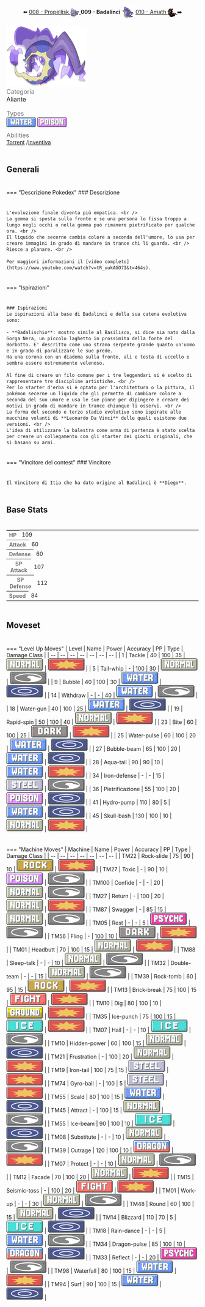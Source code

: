 <div style="text-align: center; margin-bottom: 20px;">
  ⬅️ 
  <a href="https://avventureaditia.github.io/itia-wiki/pokemon/008-propellisk/">008 - Propellisk
    <img src="../../img/icon/propellisk.png" style="vertical-align: middle;">
  </a>
  <strong>009 - Badalinci</strong> 
  <img src="../../img/icon/badalinci.png" style="vertical-align: middle;">
  <a href="https://avventureaditia.github.io/itia-wiki/pokemon/010-amath/">010 - Amath
    <img src="../../img/icon/amath.png" style="vertical-align: middle;">
  </a>
  ➡️
</div>


<div class="pokemon-attribute-container">
  <img src="../../img/pokemon/badalinci.png" width="210"/>

  <div style="display: grid; grid-template-rows: 1fr 1fr 1fr; row-gap: 0.5rem;">
    <div class="pokemon-attribute">
      <p style="color: #737373; margin: 0px;  font-weight: normal; font-size:16px; align-self: center;">Categoria</p>
      <div class="attribute-value">
        <p style="margin: 0px;  font-weight: normal; font-size:16px; align-self: center;">Aliante</p>
      </div>
    </div>
    <div class="pokemon-attribute">
      <p style="color: #737373; margin: 0px; font-weight: normal; font-size: 16px; align-self: center;">Types</p>
      <div class="attribute-value" style="column-gap: 0.5rem;">
        <img src='../../img/types/water.png' style='width: 77px; height: 26px;'/>
        <img src='../../img/types/poison.png' style='width: 77px; height: 26px;'/>
      </div>
    </div>
    <div class="pokemon-attribute">
      <p style="color: #737373; margin: 0px;  font-weight: normal; font-size:16px; align-self: center;">Abilities</p>
      <div class="attribute-value">
        <a href='' title="When this Pokemon has 1/3 or less of its HP remaining, its water-type moves inflict 1.5x as much regular damage.">Torrent</a>
        /<a href='' title="Se il Pokémon viene colpito da una mossa fisica questo si carica e il suo attacco speciale viene aumentato. Ha un solo utilizzo che viene recuperato lasciando il campo di battaglia.">Inventiva</a>
      </div>
    </div>
    <div style="display: none;" class="hidden-pokemon-attribute">
      <p style="color: #737373; margin: 0px;  font-weight: normal; font-size:15px; align-self: center;">Hidden Ability</p>
      <div class="attribute-value">
        
      </div>
    </div>
  </div>
</div>

## Generali

=== "Descrizione Pokedex"
    ### Descrizione

    L'evoluzione finale diventa più empatica. <br />
    La gemma si sposta sulla fronte e se una persona lo fissa troppo a lungo negli occhi o nella gemma può rimanere pietrificato per qualche ora. <br />
    Il liquido che secerne cambia colore a seconda dell'umore, lo usa per creare immagini in grado di mandare in trance chi li guarda. <br />
    Riesce a planare. <br />

    Per maggiori informazioni il [video completo](https://www.youtube.com/watch?v=tR_uukAGO7I&t=464s).

=== "Ispirazioni"

    ### Ispirazioni
    Le ispirazioni alla base di Badalinci e della sua catena evolutiva sono:
    
    - **Badalischio**: mostro simile al Basilisco, si dice sia nato dalla Gorga Nera, un piccolo laghetto in prossimita della fonte del Borbotto. E' descritto come uno strano serpente grande quanto un'uomo e in grado di paralizzare le sue prede.
    Ha una corona con un diadema sulla fronte, ali e testa di uccello e sembra essere estremamente velenoso.

    Al fine di creare un filo comune per i tre leggendari si è scelto di rappresentare tre discipline artistiche. <br />
    Per lo starter d'erba si è optato per l'architettura o la pittura, il pokémon secerne un liquido che gli permette di cambiare colore a seconda del suo umore e usa le sue pinne per dipingere e creare dei motivi in grado di mandare in trance chiunque li osservi. <br />
    La forma del secondo e terzo stadio evolutivo sono ispirate alle macchine volanti di **Leonardo Da Vinci** delle quali esistono due versioni. <br />
    L'idea di utilizzare la balestra come arma di partenza è stato scelta per creare un collegamento con gli starter dei giochi originali, che si basano su armi.

=== "Vincitore del contest"
    ### Vincitore

    Il Vincitore di Itia che ha dato origine al Badalinci è **Diego**.

## Base Stats
<table style="width: 100%">
  <tbody style="width: 100%;">
    <tr style="display: flex; align-items: center;">
      <th style="color: #737373;" >HP</th>
      <td style="border-top: none; width: 70px">109</td>
      <td style="width: 100%; min-width: 450px; border-top: none;">
        <div style="width: 42%;" class="ranking-bar rank-5">
        </div>
      </td>
    </tr>
    <tr style="display: flex; align-items: center;">
      <th style="color: #737373;">Attack</th>
      <td style="border-top: none; width: 70px">60</td>
      <td style="width: 100%; min-width: 450px; border-top: none;">
        <div style="width: 23%;" class="ranking-bar rank-3">
        </div>
      </td>
    </tr>
    <tr style="display: flex; align-items: center;">
      <th style="color: #737373;">Defense</th>
      <td style="border-top: none; width: 70px">60</td>
      <td style="width: 100%; min-width: 450px; border-top: none;">
        <div style="width: 23%;" class="ranking-bar rank-3">
        </div>
      </td>
    </tr>
    <tr style="display: flex; align-items: center;">
      <th style="color: #737373;">SP Attack</th>
      <td style="border-top: none; width: 70px">107</td>
      <td style="width: 100%; min-width: 450px; border-top: none;">
        <div style="width: 41%;" class="ranking-bar rank-5">
        </div>
      </td>
    </tr>
    <tr style="display: flex; align-items: center;">
      <th style="color: #737373;">SP Defense</th>
      <td style="border-top: none; width: 70px">112</td>
      <td style="width: 100%; min-width: 450px; border-top: none;">
        <div style="width: 43%;" class="ranking-bar rank-5">
        </div>
      </td>
    </tr>
    <tr style="display: flex; align-items: center;">
      <th style="color: #737373;">Speed</th>
      <td style="border-top: none; width: 70px">84</td>
      <td style="width: 100%; min-width: 450px; border-top: none;">
        <div style="width: 32%;" class="ranking-bar rank-4">
        </div>
      </td>
    </tr>
  </tbody>
</table>





## Moveset

=== "Level Up Moves"
    | Level | Name | Power | Accuracy | PP | Type | Damage Class |
        | -- | -- | -- | -- | -- | -- | -- |
        	| 1 | Tackle | 40 | 100 | 35 | ![normal](../img/types/normal.png) | ![physical](../img/types/physical.png) |
	| 5 | Tail-whip | - | 100 | 30 | ![normal](../img/types/normal.png) | ![status](../img/types/status.png) |
	| 9 | Bubble | 40 | 100 | 30 | ![water](../img/types/water.png) | ![special](../img/types/special.png) |
	| 14 | Withdraw | - | - | 40 | ![water](../img/types/water.png) | ![status](../img/types/status.png) |
	| 18 | Water-gun | 40 | 100 | 25 | ![water](../img/types/water.png) | ![special](../img/types/special.png) |
	| 19 | Rapid-spin | 50 | 100 | 40 | ![normal](../img/types/normal.png) | ![physical](../img/types/physical.png) |
	| 23 | Bite | 60 | 100 | 25 | ![dark](../img/types/dark.png) | ![physical](../img/types/physical.png) |
	| 25 | Water-pulse | 60 | 100 | 20 | ![water](../img/types/water.png) | ![special](../img/types/special.png) |
	| 27 | Bubble-beam | 65 | 100 | 20 | ![water](../img/types/water.png) | ![special](../img/types/special.png) |
	| 28 | Aqua-tail | 90 | 90 | 10 | ![water](../img/types/water.png) | ![physical](../img/types/physical.png) |
	| 34 | Iron-defense | - | - | 15 | ![steel](../img/types/steel.png) | ![status](../img/types/status.png) |
	| 36 | Pietrificazione | 55 | 100 | 20 | ![poison](../img/types/poison.png) | ![special](../img/types/special.png) |
	| 41 | Hydro-pump | 110 | 80 | 5 | ![water](../img/types/water.png) | ![special](../img/types/special.png) |
	| 45 | Skull-bash | 130 | 100 | 10 | ![normal](../img/types/normal.png) | ![physical](../img/types/physical.png) |

        

=== "Machine Moves"
    | Machine | Name | Power | Accuracy | PP | Type | Damage Class |
        | -- | -- | -- | -- | -- | -- | -- |
        	| TM22 | Rock-slide | 75 | 90 | 10 | ![rock](../img/types/rock.png) | ![physical](../img/types/physical.png) |
	| TM27 | Toxic | - | 90 | 10 | ![poison](../img/types/poison.png) | ![status](../img/types/status.png) |
	| TM100 | Confide | - | - | 20 | ![normal](../img/types/normal.png) | ![status](../img/types/status.png) |
	| TM27 | Return | - | 100 | 20 | ![normal](../img/types/normal.png) | ![physical](../img/types/physical.png) |
	| TM87 | Swagger | - | 85 | 15 | ![normal](../img/types/normal.png) | ![status](../img/types/status.png) |
	| TM05 | Rest | - | - | 5 | ![psychic](../img/types/psychic.png) | ![status](../img/types/status.png) |
	| TM56 | Fling | - | 100 | 10 | ![dark](../img/types/dark.png) | ![physical](../img/types/physical.png) |
	| TM01 | Headbutt | 70 | 100 | 15 | ![normal](../img/types/normal.png) | ![physical](../img/types/physical.png) |
	| TM88 | Sleep-talk | - | - | 10 | ![normal](../img/types/normal.png) | ![status](../img/types/status.png) |
	| TM32 | Double-team | - | - | 15 | ![normal](../img/types/normal.png) | ![status](../img/types/status.png) |
	| TM39 | Rock-tomb | 60 | 95 | 15 | ![rock](../img/types/rock.png) | ![physical](../img/types/physical.png) |
	| TM13 | Brick-break | 75 | 100 | 15 | ![fighting](../img/types/fighting.png) | ![physical](../img/types/physical.png) |
	| TM10 | Dig | 80 | 100 | 10 | ![ground](../img/types/ground.png) | ![physical](../img/types/physical.png) |
	| TM35 | Ice-punch | 75 | 100 | 15 | ![ice](../img/types/ice.png) | ![physical](../img/types/physical.png) |
	| TM07 | Hail | - | - | 10 | ![ice](../img/types/ice.png) | ![status](../img/types/status.png) |
	| TM10 | Hidden-power | 60 | 100 | 15 | ![normal](../img/types/normal.png) | ![special](../img/types/special.png) |
	| TM21 | Frustration | - | 100 | 20 | ![normal](../img/types/normal.png) | ![physical](../img/types/physical.png) |
	| TM19 | Iron-tail | 100 | 75 | 15 | ![steel](../img/types/steel.png) | ![physical](../img/types/physical.png) |
	| TM74 | Gyro-ball | - | 100 | 5 | ![steel](../img/types/steel.png) | ![physical](../img/types/physical.png) |
	| TM55 | Scald | 80 | 100 | 15 | ![water](../img/types/water.png) | ![special](../img/types/special.png) |
	| TM45 | Attract | - | 100 | 15 | ![normal](../img/types/normal.png) | ![status](../img/types/status.png) |
	| TM55 | Ice-beam | 90 | 100 | 10 | ![ice](../img/types/ice.png) | ![special](../img/types/special.png) |
	| TM08 | Substitute | - | - | 10 | ![normal](../img/types/normal.png) | ![status](../img/types/status.png) |
	| TM39 | Outrage | 120 | 100 | 10 | ![dragon](../img/types/dragon.png) | ![physical](../img/types/physical.png) |
	| TM07 | Protect | - | - | 10 | ![normal](../img/types/normal.png) | ![status](../img/types/status.png) |
	| TM12 | Facade | 70 | 100 | 20 | ![normal](../img/types/normal.png) | ![physical](../img/types/physical.png) |
	| TM15 | Seismic-toss | - | 100 | 20 | ![fighting](../img/types/fighting.png) | ![physical](../img/types/physical.png) |
	| TM01 | Work-up | - | - | 30 | ![normal](../img/types/normal.png) | ![status](../img/types/status.png) |
	| TM48 | Round | 60 | 100 | 15 | ![normal](../img/types/normal.png) | ![special](../img/types/special.png) |
	| TM14 | Blizzard | 110 | 70 | 5 | ![ice](../img/types/ice.png) | ![special](../img/types/special.png) |
	| TM18 | Rain-dance | - | - | 5 | ![water](../img/types/water.png) | ![status](../img/types/status.png) |
	| TM34 | Dragon-pulse | 85 | 100 | 10 | ![dragon](../img/types/dragon.png) | ![special](../img/types/special.png) |
	| TM33 | Reflect | - | - | 20 | ![psychic](../img/types/psychic.png) | ![status](../img/types/status.png) |
	| TM98 | Waterfall | 80 | 100 | 15 | ![water](../img/types/water.png) | ![physical](../img/types/physical.png) |
	| TM94 | Surf | 90 | 100 | 15 | ![water](../img/types/water.png) | ![special](../img/types/special.png) |

        
